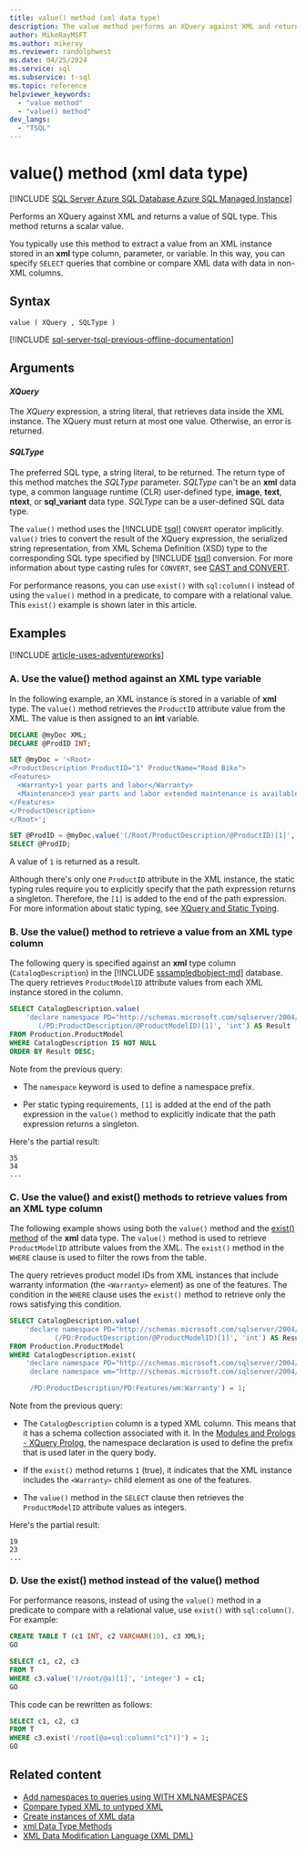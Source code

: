 ```yaml
---
title: value() method (xml data type)
description: The value method performs an XQuery against XML and returns a scalar SQL type value.
author: MikeRayMSFT
ms.author: mikeray
ms.reviewer: randolphwest
ms.date: 04/25/2024
ms.service: sql
ms.subservice: t-sql
ms.topic: reference
helpviewer_keywords:
  - "value method"
  - "value() method"
dev_langs:
  - "TSQL"
---
```

# value() method (xml data type)

[!INCLUDE [SQL Server Azure SQL Database Azure SQL Managed Instance](../../includes/applies-to-version/sql-asdb-asdbmi.md)]

Performs an XQuery against XML and returns a value of SQL type. This method returns a scalar value.

You typically use this method to extract a value from an XML instance stored in an **xml** type column, parameter, or variable. In this way, you can specify `SELECT` queries that combine or compare XML data with data in non-XML columns.

## Syntax

```syntaxsql
value ( XQuery , SQLType )
```

[!INCLUDE [sql-server-tsql-previous-offline-documentation](../../includes/sql-server-tsql-previous-offline-documentation.md)]

## Arguments

#### *XQuery*

The *XQuery* expression, a string literal, that retrieves data inside the XML instance. The XQuery must return at most one value. Otherwise, an error is returned.

#### *SQLType*

The preferred SQL type, a string literal, to be returned. The return type of this method matches the *SQLType* parameter. *SQLType* can't be an **xml** data type, a common language runtime (CLR) user-defined type, **image**, **text**, **ntext**, or **sql_variant** data type. *SQLType* can be a user-defined SQL data type.

The `value()` method uses the [!INCLUDE [tsql](../../includes/tsql-md.md)] `CONVERT` operator implicitly. `value()` tries to convert the result of the XQuery expression, the serialized string representation, from XML Schema Definition (XSD) type to the corresponding SQL type specified by [!INCLUDE [tsql](../../includes/tsql-md.md)] conversion. For more information about type casting rules for `CONVERT`, see [CAST and CONVERT](../functions/cast-and-convert-transact-sql.md).

For performance reasons, you can use `exist()` with `sql:column()` instead of using the `value()` method in a predicate, to compare with a relational value. This `exist()` example is shown later in this article.

## Examples

[!INCLUDE [article-uses-adventureworks](../../includes/article-uses-adventureworks.md)]

### A. Use the value() method against an XML type variable

In the following example, an XML instance is stored in a variable of **xml** type. The `value()` method retrieves the `ProductID` attribute value from the XML. The value is then assigned to an **int** variable.

```sql
DECLARE @myDoc XML;
DECLARE @ProdID INT;

SET @myDoc = '<Root>
<ProductDescription ProductID="1" ProductName="Road Bike">
<Features>
  <Warranty>1 year parts and labor</Warranty>
  <Maintenance>3 year parts and labor extended maintenance is available</Maintenance>
</Features>
</ProductDescription>
</Root>';

SET @ProdID = @myDoc.value('(/Root/ProductDescription/@ProductID)[1]', 'int');
SELECT @ProdID;
```

A value of `1` is returned as a result.

Although there's only one `ProductID` attribute in the XML instance, the static typing rules require you to explicitly specify that the path expression returns a singleton. Therefore, the `[1]` is added to the end of the path expression. For more information about static typing, see [XQuery and Static Typing](../../xquery/xquery-and-static-typing.md).

### B. Use the value() method to retrieve a value from an XML type column

The following query is specified against an **xml** type column (`CatalogDescription`) in the [!INCLUDE [sssampledbobject-md](../../includes/sssampledbobject-md.md)] database. The query retrieves `ProductModelID` attribute values from each XML instance stored in the column.

```sql
SELECT CatalogDescription.value(
    'declare namespace PD="http://schemas.microsoft.com/sqlserver/2004/07/adventure-works/ProductModelDescription";
       (/PD:ProductDescription/@ProductModelID)[1]', 'int') AS Result
FROM Production.ProductModel
WHERE CatalogDescription IS NOT NULL
ORDER BY Result DESC;
```

Note from the previous query:

- The `namespace` keyword is used to define a namespace prefix.

- Per static typing requirements, `[1]` is added at the end of the path expression in the `value()` method to explicitly indicate that the path expression returns a singleton.

Here's the partial result:

```output
35
34
...
```

### C. Use the value() and exist() methods to retrieve values from an XML type column

The following example shows using both the `value()` method and the [exist() method](exist-method-xml-data-type.md) of the **xml** data type. The `value()` method is used to retrieve `ProductModelID` attribute values from the XML. The `exist()` method in the `WHERE` clause is used to filter the rows from the table.

The query retrieves product model IDs from XML instances that include warranty information (the `<Warranty>` element) as one of the features. The condition in the `WHERE` clause uses the `exist()` method to retrieve only the rows satisfying this condition.

```sql
SELECT CatalogDescription.value(
    'declare namespace PD="http://schemas.microsoft.com/sqlserver/2004/07/adventure-works/ProductModelDescription";
           (/PD:ProductDescription/@ProductModelID)[1]', 'int') AS Result
FROM Production.ProductModel
WHERE CatalogDescription.exist(
    'declare namespace PD="http://schemas.microsoft.com/sqlserver/2004/07/adventure-works/ProductModelDescription";
     declare namespace wm="http://schemas.microsoft.com/sqlserver/2004/07/adventure-works/ProductModelWarrAndMain";

     /PD:ProductDescription/PD:Features/wm:Warranty') = 1;
```

Note from the previous query:

- The `CatalogDescription` column is a typed XML column. This means that it has a schema collection associated with it. In the [Modules and Prologs - XQuery Prolog](../../xquery/modules-and-prologs-xquery-prolog.md), the namespace declaration is used to define the prefix that is used later in the query body.

- If the `exist()` method returns `1` (true), it indicates that the XML instance includes the `<Warranty>` child element as one of the features.

- The `value()` method in the `SELECT` clause then retrieves the `ProductModelID` attribute values as integers.

Here's the partial result:

```output
19
23
...
```

### D. Use the exist() method instead of the value() method

For performance reasons, instead of using the `value()` method in a predicate to compare with a relational value, use `exist()` with `sql:column()`. For example:

```sql
CREATE TABLE T (c1 INT, c2 VARCHAR(10), c3 XML);
GO

SELECT c1, c2, c3
FROM T
WHERE c3.value('(/root/@a)[1]', 'integer') = c1;
GO
```

This code can be rewritten as follows:

```sql
SELECT c1, c2, c3
FROM T
WHERE c3.exist('/root[@a=sql:column("c1")]') = 1;
GO
```

## Related content

- [Add namespaces to queries using WITH XMLNAMESPACES](../../relational-databases/xml/add-namespaces-to-queries-with-with-xmlnamespaces.md)
- [Compare typed XML to untyped XML](../../relational-databases/xml/compare-typed-xml-to-untyped-xml.md)
- [Create instances of XML data](../../relational-databases/xml/create-instances-of-xml-data.md)
- [xml Data Type Methods](xml-data-type-methods.md)
- [XML Data Modification Language (XML DML)](xml-data-modification-language-xml-dml.md)
